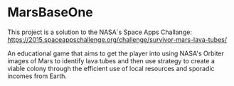 # MarsBaseOne

This project is a solution to the NASA´s Space Apps Challange: https://2015.spaceappschallenge.org/challenge/survivor-mars-lava-tubes/

An educational game that aims to get the player into using NASA's Orbiter images of Mars to identify lava tubes and then use strategy to create a viable colony through the efficient use of local resources and sporadic incomes from Earth.
